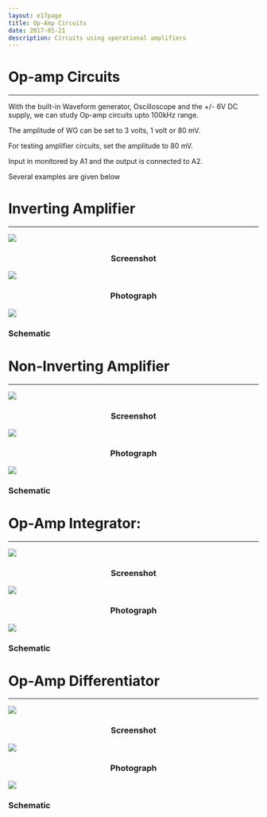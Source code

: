 ```yaml
---
layout: e17page
title: Op-Amp Circuits
date: 2017-05-21
description: Circuits using operational amplifiers
---
```


Op-amp Circuits
===============
-----------------------

With the built-in Waveform generator, Oscilloscope and the +/- 6V DC supply,
we can study Op-amp circuits upto 100kHz range. 

The amplitude of WG can be set to 3 volts, 1 volt or 80 mV.

For testing amplifier circuits, set the amplitude to 80 mV.

Input in monitored by A1 and the output is connected to A2.

Several examples are given below


Inverting Amplifier
===================
-------------------

<div class="row" >
	<div class=" col-xs-12 col-sm-6 col-md-6">
		<img class="img-responsive" style="bottom:0px;" src="images/screenshots/opamp-inv.png">
		<h3 style="text-align:center;">Screenshot</h3>
	</div>		
	<div class=" col-xs-12 col-sm-6 col-md-6">
		<img class="img-responsive" style="bottom:0px;" src="images/photographs/opamp-inv.jpg">
		<h3 style="text-align:center;">Photograph</h3>
	</div>		
</div>

<div class="row" >
	<div >
		<img class="img-responsive" style="bottom:0px; max-width:400px" src="images/schematics/opamp-inv.svg">
		<h3 >Schematic</h3>
	</div>		
</div>


Non-Inverting Amplifier
=======================
-----------------------


<div class="row" >
	<div class=" col-xs-12 col-sm-6 col-md-6">
		<img class="img-responsive" style="bottom:0px;" src="images/screenshots/opamp-noninv.png">
		<h3 style="text-align:center;">Screenshot</h3>
	</div>		
	<div class=" col-xs-12 col-sm-6 col-md-6">
		<img class="img-responsive" style="bottom:0px;" src="images/photographs/opamp-noninv.jpg">
		<h3 style="text-align:center;">Photograph</h3>
	</div>		
</div>

<div class="row" >
	<div >
		<img class="img-responsive" style="bottom:0px; max-width:400px" src="images/schematics/opamp-noninv.svg">
		<h3 >Schematic</h3>
	</div>		
</div>


Op-Amp Integrator:
=======================
-----------------------

<div class="row" >
	<div class=" col-xs-12 col-sm-6 col-md-6">
		<img class="img-responsive" style="bottom:0px;" src="images/screenshots/opamp-int.png">
		<h3 style="text-align:center;">Screenshot</h3>
	</div>		
	<div class=" col-xs-12 col-sm-6 col-md-6">
		<img class="img-responsive" style="bottom:0px;" src="images/photographs/opamp-int.jpg">
		<h3 style="text-align:center;">Photograph</h3>
	</div>		
</div>

<div class="row" >
	<div >
		<img class="img-responsive" style="bottom:0px; max-width:400px" src="images/schematics/opamp-int.svg">
		<h3 >Schematic</h3>
	</div>		
</div>

Op-Amp Differentiator
=======================
-----------------------

<div class="row" >
	<div class=" col-xs-12 col-sm-6 col-md-6">
		<img class="img-responsive" style="bottom:0px;" src="images/screenshots/opamp-diff.png">
		<h3 style="text-align:center;">Screenshot</h3>
	</div>		
	<div class=" col-xs-12 col-sm-6 col-md-6">
		<img class="img-responsive" style="bottom:0px;" src="images/photographs/opamp-diff.jpg">
		<h3 style="text-align:center;">Photograph</h3>
	</div>		
</div>

<div class="row" >
	<div >
		<img class="img-responsive" style="bottom:0px; max-width:400px" src="images/schematics/opamp-diff.svg">
		<h3 >Schematic</h3>
	</div>		
</div>

